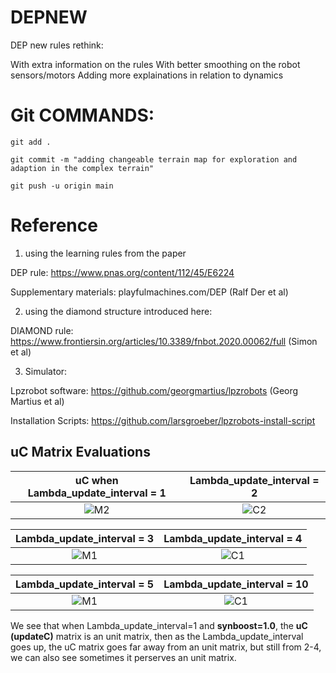 # DEPNEW

DEP new rules rethink:

With extra information on the rules
With better smoothing on the robot sensors/motors
Adding more explainations in relation to dynamics


# Git COMMANDS:

``` git add . ```

```git commit -m "adding changeable terrain map for exploration and adaption in the complex terrain"```

``` git push -u origin main ```


# Reference 

1. using the learning rules from the paper 

DEP rule: https://www.pnas.org/content/112/45/E6224

Supplementary materials: playfulmachines.com/DEP  (Ralf Der et al)

2. using the diamond structure introduced here:

DIAMOND rule: https://www.frontiersin.org/articles/10.3389/fnbot.2020.00062/full   (Simon et al)

3. Simulator: 

Lpzrobot software: https://github.com/georgmartius/lpzrobots  (Georg Martius et al)

Installation Scripts: https://github.com/larsgroeber/lpzrobots-install-script



<!-- ## Matrix plot

M, Lambda, B, C_update, C

* **M**
  
  ![M](plot/matrix/Matrix_M.bmp)

* **Lambda**

    Seems to be very very large.

  ![Lambda](plot/matrix/matrix_Lambda.bmp)


* **B**
  
    B and C looks okay.

  ![B](plot/matrix/matrix_B.bmp)

* **C_update**
  
  ![C_update](plot/matrix/C_update.bmp)

* **C**
  
  ![C](plot/matrix/matrix_C.bmp) -->



## uC Matrix Evaluations


**uC when Lambda_update_interval = 1**     |  **Lambda_update_interval = 2**
:-----------------------------------:|:-------------------------------------------:
![M2](plot/uC/uC-1.gif)                  |  ![C2](plot/uC/uC-2.gif)



**Lambda_update_interval = 3**      |  **Lambda_update_interval = 4**
:-----------------------------------:|:-------------------------------------------:
![M1](plot/uC/uC-3.gif)                  |  ![C1](plot/uC/uC-4.gif)


**Lambda_update_interval = 5**      |  **Lambda_update_interval = 10**
:-----------------------------------:|:-------------------------------------------:
![M1](plot/uC/uC-5.gif)                  |  ![C1](plot/uC/uC-10.gif)


We see that when Lambda_update_interval=1 and **synboost=1.0**, the **uC (updateC)** matrix is an unit matrix, then as the Lambda_update_interval goes up, the uC matrix goes far away from an unit matrix, but still from 2-4, we can also see sometimes it perserves an unit matrix.

<br/><br/>
